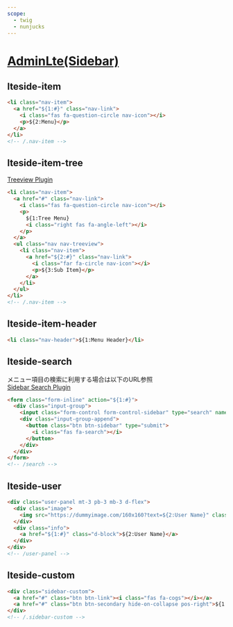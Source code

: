 ```yaml
---
scope: 
  - twig
  - nunjucks
---
```

[AdminLte(Sidebar)](https://adminlte.io/docs/3.2/components/main-sidebar.html)
=======================

lteside-item
-----------------------

```html
<li class="nav-item">
  <a href="${1:#}" class="nav-link">
    <i class="fas fa-question-circle nav-icon"></i>
    <p>${2:Menu}</p>
  </a>
</li>
<!-- /.nav-item -->
```

lteside-item-tree
-----------------------

[Treeview Plugin](https://adminlte.io/docs/3.2/javascript/treeview.html)

```html
<li class="nav-item">
  <a href="#" class="nav-link">
    <i class="fas fa-question-circle nav-icon"></i>
    <p>
      ${1:Tree Menu}
      <i class="right fas fa-angle-left"></i>
    </p>
  </a>
  <ul class="nav nav-treeview">
    <li class="nav-item">
      <a href="${2:#}" class="nav-link">
        <i class="far fa-circle nav-icon"></i>
        <p>${3:Sub Item}</p>
      </a>
    </li>
  </ul>
</li>
<!-- /.nav-item -->
```

lteside-item-header
-----------------------

```html
<li class="nav-header">${1:Menu Header}</li>
```

lteside-search
-----------------------

メニュー項目の検索に利用する場合は以下のURL参照  
[Sidebar Search Plugin](https://adminlte.io/docs/3.2/javascript/sidebar-search.html)

```html
<form class="form-inline" action="${1:#}">
  <div class="input-group">
    <input class="form-control form-control-sidebar" type="search" name="keyword" id="sidevar-search" placeholder="検索キーワード" aria-label="検索">
    <div class="input-group-append">
      <button class="btn btn-sidebar" type="submit">
        <i class="fas fa-search"></i>
      </button>
    </div>
  </div>
</form>
<!-- /search -->
```

lteside-user
-----------------------

```html
<div class="user-panel mt-3 pb-3 mb-3 d-flex">
  <div class="image">
    <img src="https://dummyimage.com/160x160?text=${2:User Name}" class="img-circle" alt="User Image">
  </div>
  <div class="info">
    <a href="${1:#}" class="d-block">${2:User Name}</a>
  </div>
</div>
<!-- /user-panel -->
```

lteside-custom
-----------------------

```html
<div class="sidebar-custom">
  <a href="#" class="btn btn-link"><i class="fas fa-cogs"></i></a>
  <a href="#" class="btn btn-secondary hide-on-collapse pos-right">${1:Help}</a>
</div>
<!-- /.sidebar-custom -->
```
